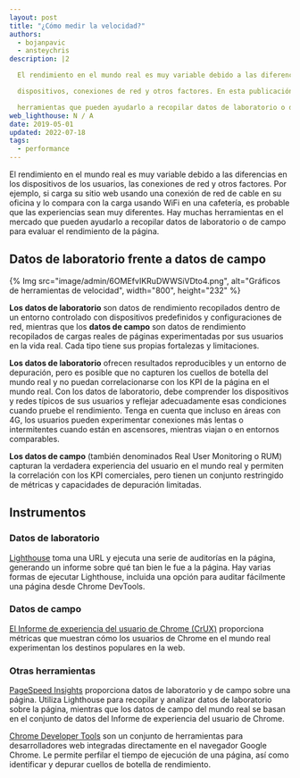 ```yaml
---
layout: post
title: "¿Cómo medir la velocidad?"
authors:
  - bojanpavic
  - ansteychris
description: |2

  El rendimiento en el mundo real es muy variable debido a las diferencias en los

  dispositivos, conexiones de red y otros factores. En esta publicación exploramos

  herramientas que pueden ayudarlo a recopilar datos de laboratorio o de campo para evaluar el rendimiento de la página.
web_lighthouse: N / A
date: 2019-05-01
updated: 2022-07-18
tags:
  - performance
---
```


El rendimiento en el mundo real es muy variable debido a las diferencias en los dispositivos de los usuarios, las conexiones de red y otros factores. Por ejemplo, si carga su sitio web usando una conexión de red de cable en su oficina y lo compara con la carga usando WiFi en una cafetería, es probable que las experiencias sean muy diferentes. Hay muchas herramientas en el mercado que pueden ayudarlo a recopilar datos de laboratorio o de campo para evaluar el rendimiento de la página.

## Datos de laboratorio frente a datos de campo

{% Img src="image/admin/6OMEfvIKRuDWWSiVDto4.png", alt="Gráficos de herramientas de velocidad", width="800", height="232" %}

**Los datos de laboratorio** son datos de rendimiento recopilados dentro de un entorno controlado con dispositivos predefinidos y configuraciones de red, mientras que los **datos de campo** son datos de rendimiento recopilados de cargas reales de páginas experimentadas por sus usuarios en la vida real. Cada tipo tiene sus propias fortalezas y limitaciones.

**Los datos de laboratorio** ofrecen resultados reproducibles y un entorno de depuración, pero es posible que no capturen los cuellos de botella del mundo real y no puedan correlacionarse con los KPI de la página en el mundo real. Con los datos de laboratorio, debe comprender los dispositivos y redes típicos de sus usuarios y reflejar adecuadamente esas condiciones cuando pruebe el rendimiento. Tenga en cuenta que incluso en áreas con 4G, los usuarios pueden experimentar conexiones más lentas o intermitentes cuando están en ascensores, mientras viajan o en entornos comparables.

**Los datos de campo** (también denominados Real User Monitoring o RUM) capturan la verdadera experiencia del usuario en el mundo real y permiten la correlación con los KPI comerciales, pero tienen un conjunto restringido de métricas y capacidades de depuración limitadas.

## Instrumentos

### Datos de laboratorio

[Lighthouse](https://developer.chrome.com/docs/lighthouse/overview/) toma una URL y ejecuta una serie de auditorías en la página, generando un informe sobre qué tan bien le fue a la página. Hay varias formas de ejecutar Lighthouse, incluida una opción para auditar fácilmente una página desde Chrome DevTools.

### Datos de campo

[El Informe de experiencia del usuario de Chrome (CrUX)](https://developer.chrome.com/docs/crux/) proporciona métricas que muestran cómo los usuarios de Chrome en el mundo real experimentan los destinos populares en la web.

### Otras herramientas

[PageSpeed Insights](https://pagespeed.web.dev/) proporciona datos de laboratorio y de campo sobre una página. Utiliza Lighthouse para recopilar y analizar datos de laboratorio sobre la página, mientras que los datos de campo del mundo real se basan en el conjunto de datos del Informe de experiencia del usuario de Chrome.

[Chrome Developer Tools](https://developer.chrome.com/docs/devtools/) son un conjunto de herramientas para desarrolladores web integradas directamente en el navegador Google Chrome. Le permite perfilar el tiempo de ejecución de una página, así como identificar y depurar cuellos de botella de rendimiento.
